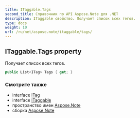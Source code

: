 ```yaml
---
title: ITaggable.Tags
second_title: Справочник по API Aspose.Note для .NET
description: ITaggable свойство. Получает список всех тегов.
type: docs
weight: 10
url: /ru/net/aspose.note/itaggable/tags/
---
```

## ITaggable.Tags property

Получает список всех тегов.

```csharp
public List<ITag> Tags { get; }
```

### Смотрите также

* interface [ITag](../../itag/)
* interface [ITaggable](../)
* пространство имен [Aspose.Note](../../itaggable/)
* сборка [Aspose.Note](../../../)


